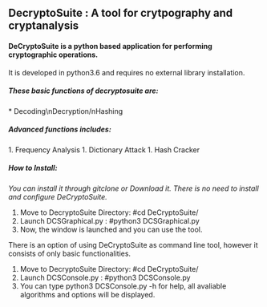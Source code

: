 <h2>DecryptoSuite : A tool for crytpography and cryptanalysis</h2>

<h4>DeCryptoSuite is a python based application for performing cryptographic operations.</h4>
It is developed in python3.6 and requires no external library installation.

<h5>These basic functions of decryptosuite are:</h5>
  * Decoding\nDecryption/nHashing
  
<h5>Advanced functions includes:</h5>
  1. Frequency Analysis
  1. Dictionary Attack
  1. Hash Cracker

<h5>How to Install:</h5>

_You can install it through gitclone or Download it._
_There is no need to install and configure DeCryptoSuite._

  1. Move to DecryptoSuite Directory: #cd DeCryptoSuite/
  1. Launch DCSGraphical.py : #python3 DCSGraphical.py
  1. Now, the window is launched and you can use the tool.

There is an option of using DeCryptoSuite as command line tool, however it consists of only basic functionalities.

  1. Move to DecryptoSuite Directory: #cd DeCryptoSuite/
  1. Launch DCSConsole.py : #python3 DCSConsole.py
  1. You can type python3 DCSConsole.py -h for help, all avaliable algorithms and options will be displayed.
